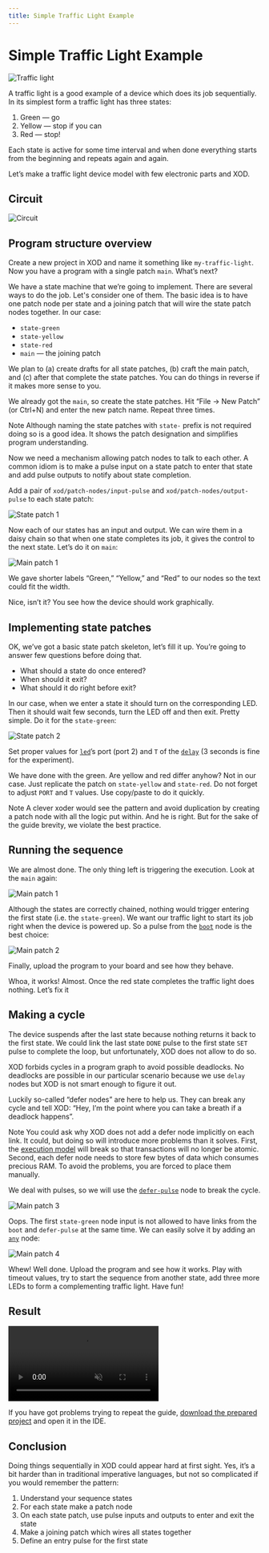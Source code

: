 ```yaml
---
title: Simple Traffic Light Example
---
```


# Simple Traffic Light Example

![Traffic light](./traffic-light.jpg)

A traffic light is a good example of a device which does its job sequentially.
In its simplest form a traffic light has three states:

1. Green — go
2. Yellow — stop if you can
3. Red — stop!

Each state is active for some time interval and when done everything starts
from the beginning and repeats again and again.

Let’s make a traffic light device model with few electronic parts and XOD.

## Circuit

![Circuit](./circuit.fz.png)

## Program structure overview

Create a new project in XOD and name it something like `my-traffic-light`. Now
you have a program with a single patch `main`. What’s next?

We have a state machine that we’re going to implement. There are several ways
to do the job. Let's consider one of them. The basic idea is to have one patch
node per state and a joining patch that will wire the state patch nodes
together. In our case:

- `state-green`
- `state-yellow`
- `state-red`
- `main` — the joining patch

We plan to (a) create drafts for all state patches, (b) craft the main patch,
and (с) after that complete the state patches. You can do things in reverse if
it makes more sense to you.

We already got the `main`, so create the state patches. Hit “File → New Patch”
(or Ctrl+N) and enter the new patch name. Repeat three times.

<div class="ui segment note">
<span class="ui ribbon label">Note</span>
Although naming the state patches with <code>state-</code> prefix is not
required doing so is a good idea. It shows the patch designation and simplifies
program understanding.
</div>

Now we need a mechanism allowing patch nodes to talk to each other. A common
idiom is to make a pulse input on a state patch to enter that state and add
pulse outputs to notify about state completion.

Add a pair of `xod/patch-nodes/input-pulse` and `xod/patch-nodes/output-pulse`
to each state patch:

![State patch 1](./state-1.patch.png)

Now each of our states has an input and output. We can wire them in a daisy
chain so that when one state completes its job, it gives the control to the
next state. Let’s do it on `main`:

![Main patch 1](./main-1.patch.png)

We gave shorter labels “Green,” “Yellow,” and “Red” to our nodes so the text
could fit the width.

Nice, isn’t it? You see how the device should work graphically.

## Implementing state patches

OK, we’ve got a basic state patch skeleton, let’s fill it up. You’re going to
answer few questions before doing that.

- What should a state do once entered?
- When should it exit?
- What should it do right before exit?

In our case, when we enter a state it should turn on the corresponding LED.
Then it should wait few seconds, turn the LED off and then exit. Pretty simple.
Do it for the `state-green`:

![State patch 2](./state-2.patch.png)

Set proper values for [`led`](/libs/xod/common-hardware/led/)’s port (port 2)
and `T` of the [`delay`](/libs/xod/core/delay/) (3 seconds is fine for the
experiment).

We have done with the green. Are yellow and red differ anyhow? Not in our case.
Just replicate the patch on `state-yellow` and `state-red`. Do not forget to
adjust `PORT` and `T` values. Use copy/paste to do it quickly.

<div class="ui segment note">
<span class="ui ribbon label">Note</span>
A clever xoder would see the pattern and avoid duplication by creating a
patch node with all the logic put within. And he is right. But for the sake of
the guide brevity, we violate the best practice.
</div>

## Running the sequence

We are almost done. The only thing left is triggering the execution. Look at
the `main` again:

![Main patch 1](./main-1.patch.png)

Although the states are correctly chained, nothing would trigger entering the
first state (i.e. the `state-green`). We want our traffic light to start its
job right when the device is powered up. So a pulse from the
[`boot`](/libs/xod/core/boot/) node is the best choice:

![Main patch 2](./main-2.patch.png)

Finally, upload the program to your board and see how they behave.

Whoa, it works! Almost. Once the red state completes the traffic light does
nothing. Let’s fix it

## Making a cycle

The device suspends after the last state because nothing returns it back to the
first state. We could link the last state `DONE` pulse to the first state `SET`
pulse to complete the loop, but unfortunately, XOD does not allow to do so.

XOD forbids cycles in a program graph to avoid possible deadlocks. No deadlocks
are possible in our particular scenario because we use `delay` nodes but XOD is
not smart enough to figure it out.

Luckily so-called “defer nodes” are here to help us. They can break any cycle
and tell XOD: “Hey, I’m the point where you can take a breath if a deadlock
happens”.

<div class="ui segment note">
<span class="ui ribbon label">Note</span>
You could ask why XOD does not add a defer node implicitly on each link.
It could, but doing so will introduce more problems than it solves. First, the
<a href="../execution-model/">execution model</a> will break so that
transactions will no longer be atomic. Second, each defer node needs to store
few bytes of data which consumes precious RAM. To avoid the problems, you are
forced to place them manually.
</div>

We deal with pulses, so we will use the
[`defer-pulse`](/libs/xod/core/defer-pulse/) node to break the cycle.

![Main patch 3](./main-3.patch.png)

Oops. The first `state-green` node input is not allowed to have links from the
`boot` and `defer-pulse` at the same time. We can easily solve it by adding an
[`any`](/libs/xod/core/any/) node:

![Main patch 4](./main-4.patch.png)

Whew! Well done. Upload the program and see how it works. Play with timeout
values, try to start the sequence from another state, add three more LEDs to
form a complementing traffic light. Have fun!

## Result

<video controls autoplay muted loop>
    <source src="./result.mp4" type="video/mp4">
</video>

If you have got problems trying to repeat the guide, [download the prepared
project](./traffic-light-simple.xodball) and open it in the IDE.

## Conclusion

Doing things sequentially in XOD could appear hard at first sight. Yes, it’s a
bit harder than in traditional imperative languages, but not so complicated if
you would remember the pattern:

1. Understand your sequence states
2. For each state make a patch node
3. On each state patch, use pulse inputs and outputs to enter and exit the
   state
4. Make a joining patch which wires all states together
5. Define an entry pulse for the first state
